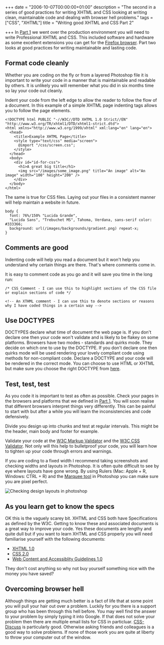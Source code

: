 +++
date = "2006-10-07T00:00:00+01:00"
description = "The second in a series of good practices for writing XHTML and CSS looking at writing clean, maintainable code and dealing with browser hell problems."
tags = ["CSS", "XHTML"]
title = "Writing good XHTML and CSS Part 2"

+++
In [Part 1][1] we went over the production environment you will need to write Professional XHTML and CSS. This included software and hardware as some excellent extensions you can get for the [Firefox browser][2]. Part two looks at good practices for writing maintainable and lasting code. 

## Format code cleanly

Whether you are coding on the fly or from a layered Photoshop file it is important to write your code in a manner that is maintainable and readable by others. It is unlikely you will remember what you did in six months time so lay your code out cleanly. 

Indent your code from the left edge to allow the reader to follow the flow of a document. In this example of a simple XHTML page indenting tags allows you to follow the page elements.

    <!DOCTYPE html PUBLIC "-//W3C//DTD XHTML 1.0 Strict//EN" "http://www.w3.org/TR/xhtml1/DTD/xhtml1-strict.dtd">
    <html xmlns="http://www.w3.org/1999/xhtml" xml:lang="en" lang="en">
      <head>
        <title>Example XHTML Page</title>
        <style type="text/css" media="screen">
          @import "/css/screen.css";
        </style>
      </head>
      <body>
        <div id="id-for-css">
          <h1>A great big title</h1>
          <img src="/images/some_image.png" title="An image" alt="An image" width="100" height="200" />
        </div>
      </body>
    </html>

The same is true for CSS files. Laying out your files in a consistent manner will help maintain a website in future.  

    body { 
      font: 76%/150% "Lucida Grande", 
      "Lucida Sans", "Trebuchet MS", Tahoma, Verdana, sans-serif color: #333366; 
      background: url(/images/backgrounds/gradient.png) repeat-x; 
    }

## Comments are good

Indenting code will help you read a document but it won't help you understand why certain things are there. That's where comments come in. 

It is easy to comment code as you go and it will save you time in the long run: 

    /* CSS Comment - I can use this to highlight sections of the CSS file or explain sections of code */ 

    <!-- An XTHML comment - I can use this to denote sections or reasons why I have coded things in a certain way -->

## Use DOCTYPES

DOCTYPES declare what time of document the web page is. If you don't declare one then your code won't validate and is likely to be flakey on some platforms. Browsers have two modes - standards and quirks mode. They decide on which one to use by the DOCTYPE. If you don't declare one then quirks mode will be used rendering your lovely compliant code using methods for non-compliant code. Declare a DOCTYPE and your code will be rendered in the correct mode. You can choose to use HTML or XHTML but make sure you choose the right DOCTYPE from [here][4].

## Test, test, test

As you code it is important to test as often as possible. Check your pages in the browsers and platforms that we defined in [Part 1][1]. You will soon realise that different browsers interpret things very differently. This can be painful to start with but after a while you will learn the inconsistencies and code defensively. 

Divide you design up into chunks and test at regular intervals. This might be the header, main body and footer for example.

Validate your code at the [W3C Markup Validator][5] and the [W3C CSS Validator][6]. Not only will this help to bulletproof your code, you will learn how to tighten up your code through errors and warnings. 

If you are coding to a fixed width I recommend taking screenshots and checking widths and layouts in Photoshop. It is often quite difficult to see by eye where layouts have gone wrong. By using Rulers (Mac: Apple + R, Windows: CTRL + R) and the [Marquee tool][7] in Photoshop you can make sure you are pixel perfect.

![Checking design layouts in photoshop][8]

## As you learn get to know the specs

OK this is the vaguely scarey bit. XHTML and CSS both have Specifications as defined by the W3C. Getting to know these and associated documents is a great way to improve your code. Yes these documents are lengthy and quite dull but if you want to learn XHTML and CSS properly you will need familiarise yourself with the following documents: 

*   [XHTML 1.0][9]
*   [CSS 2.0][10]
*   [Web Content and Accessiblity Guidelines 1.0][11]

They don't cost anything so why not buy yourself something nice with the money you have saved?

## Overcoming browser hell

Although things are getting much better is a fact of life that at some point you will pull your hair out over a problem. Luckily for you there is a support group who has been through this hell before. You may well find the answer to your problem by simply typing it into Google. If that does not solve your problem then there are multiple email lists for CSS in particluar. [CSS-Discuss][12] is particularly good. Otherwise asking friends and colleagues is a good way to solve problems. If none of those work you are quite at liberty to throw your computer out of the window.

 [1]: /writing_good_xhtml_and_css_part_1/
 [2]: http://www.mozilla.com/firefox/
 [3]: /images/some_image.png 
 [4]: http://www.w3.org/QA/2002/04/valid-dtd-list.html
 [5]: http://validator.w3.org/
 [6]: http://jigsaw.w3.org/css-validator/
 [7]: /photoshop_101_the_marquee_tool/
 [8]: /images/articles/checking_layouts.png 
 [9]: http://www.w3.org/TR/xhtml1/
 [10]: http://www.w3.org/TR/REC-CSS2/
 [11]: http://www.w3.org/TR/WAI-WEBCONTENT/
 [12]: http://css-discuss.incutio.com/

